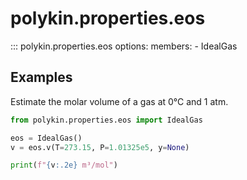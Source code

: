 # polykin.properties.eos

::: polykin.properties.eos
    options:
        members:
            - IdealGas

## Examples

Estimate the molar volume of a gas at 0°C and 1 atm.

```python exec="on" source="material-block"
from polykin.properties.eos import IdealGas

eos = IdealGas()
v = eos.v(T=273.15, P=1.01325e5, y=None)

print(f"{v:.2e} m³/mol")
```
